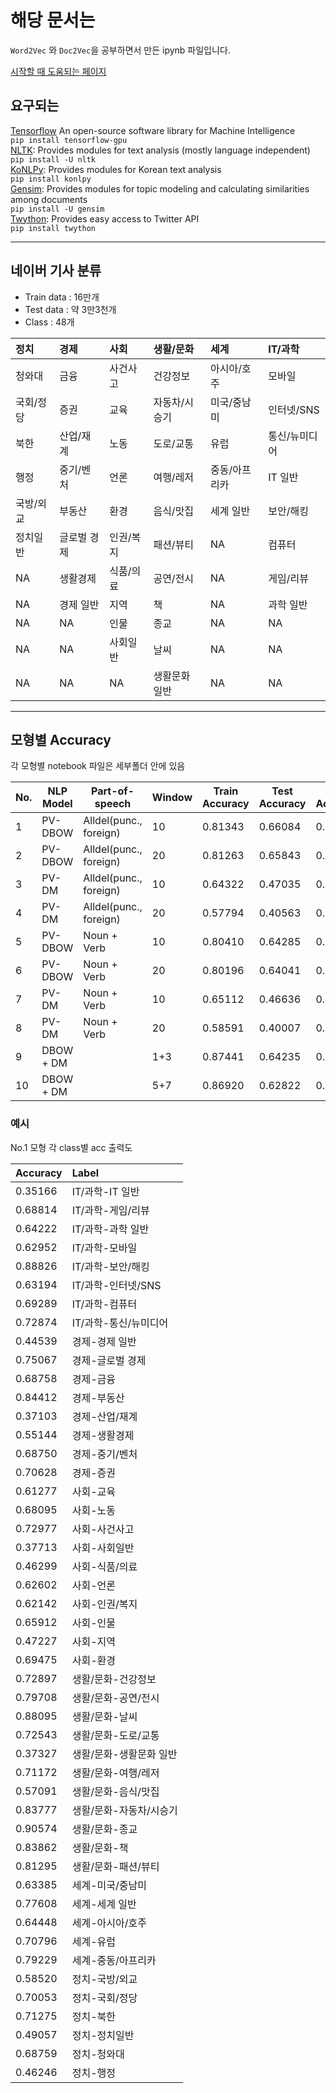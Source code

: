 # 해당 문서는

`Word2Vec` 와 `Doc2Vec`을 공부하면서 만든 ipynb 파일입니다.

[시작할 때 도움되는 페이지](https://www.lucypark.kr/courses/2015-dm/text-mining.html)

## 요구되는

[Tensorflow](https://www.tensorflow.org/) An open-source software library for Machine Intelligence  
```pip install tensorflow-gpu```   
[NLTK](http://www.nltk.org/): Provides modules for text analysis (mostly language independent)  
```pip install -U nltk```   
[KoNLPy](http://konlpy.org/en/v0.4.4/): Provides modules for Korean text analysis  
```pip install konlpy```   
[Gensim](https://radimrehurek.com/gensim/): Provides modules for topic modeling and calculating similarities among documents  
```pip install -U gensim```   
[Twython](https://github.com/ryanmcgrath/twython): Provides easy access to Twitter API  
```pip install twython```   


---

## 네이버 기사 분류 

* Train data : 16만개
* Test data : 약 3만3천개
* Class : 48개

|정치      |경제        |사회      |생활/문화     |세계          |IT/과학       |
|:---------|:-----------|:---------|:-------------|:-------------|:-------------|
|청와대    |금융        |사건사고  |건강정보      |아시아/호주   |모바일        |
|국회/정당 |증권        |교육      |자동차/시승기 |미국/중남미   |인터넷/SNS    |
|북한      |산업/재계   |노동      |도로/교통     |유럽          |통신/뉴미디어 |
|행정      |중기/벤처   |언론      |여행/레저     |중동/아프리카 |IT 일반       |
|국방/외교 |부동산      |환경      |음식/맛집     |세계 일반     |보안/해킹     |
|정치일반  |글로벌 경제 |인권/복지 |패션/뷰티     |NA            |컴퓨터        |
|NA        |생활경제    |식품/의료 |공연/전시     |NA            |게임/리뷰     |
|NA        |경제 일반   |지역      |책            |NA            |과학 일반     |
|NA        |NA          |인물      |종교          |NA            |NA            |
|NA        |NA          |사회일반  |날씨          |NA            |NA            |
|NA        |NA          |NA        |생활문화 일반 |NA            |NA            |

---

## 모형별  Accuracy
각 모형별 notebook 파일은 세부폴더 안에 있음


No.| NLP Model|	Part-of-speech|	Window|	Train Accuracy|	Test Accuracy|	Top2 Accuracy
-------|-----------|-------------|----------------|-----------|--------------|----------------------
1|	PV-DBOW|	Alldel(punc., foreign)|	10|	0.81343|	0.66084|	0.78832
2|	PV-DBOW|	Alldel(punc., foreign)|	20|	0.81263|	0.65843|	0.78733
3|	PV-DM|	Alldel(punc., foreign)|	10|	0.64322|	0.47035|	0.61242
4|	PV-DM|	Alldel(punc., foreign)|	20|	0.57794|	0.40563|	0.53979
5|	PV-DBOW|	Noun + Verb|	10|	0.80410|	0.64285|	0.77354
6|	PV-DBOW|	Noun + Verb|	20|	0.80196|	0.64041|	0.77076
7|	PV-DM|	Noun + Verb|	10|	0.65112|	0.46636|	0.60704
8|	PV-DM|	Noun + Verb|	20|	0.58591|	0.40007|	0.52783
9|	DBOW + DM|	|1+3|		0.87441|	0.64235|	0.76603
10|	DBOW + DM|	|5+7|		0.86920|	0.62822|	0.75233


### 예시

No.1 모형 각 class별 acc 출력도


Accuracy            | Label
:-------------------|:---------------------
0.35166|IT/과학-IT 일반
0.68814|IT/과학-게임/리뷰
0.64222|IT/과학-과학 일반
0.62952|IT/과학-모바일
0.88826|IT/과학-보안/해킹
0.63194|IT/과학-인터넷/SNS
0.69289|IT/과학-컴퓨터
0.72874|IT/과학-통신/뉴미디어
0.44539|경제-경제 일반
0.75067|경제-글로벌 경제
0.68758|경제-금융
0.84412|경제-부동산
0.37103|경제-산업/재계
0.55144|경제-생활경제
0.68750|경제-중기/벤처
0.70628|경제-증권
0.61277|사회-교육
0.68095|사회-노동
0.72977|사회-사건사고
0.37713|사회-사회일반
0.46299|사회-식품/의료
0.62602|사회-언론
0.62142|사회-인권/복지
0.65912|사회-인물
0.47227|사회-지역
0.69475|사회-환경
0.72897|생활/문화-건강정보
0.79708|생활/문화-공연/전시
0.88095|생활/문화-날씨
0.72543|생활/문화-도로/교통
0.37327|생활/문화-생활문화 일반
0.71172|생활/문화-여행/레저
0.57091|생활/문화-음식/맛집
0.83777|생활/문화-자동차/시승기
0.90574|생활/문화-종교
0.83862|생활/문화-책
0.81295|생활/문화-패션/뷰티
0.63385|세계-미국/중남미
0.77608|세계-세계 일반
0.64448|세계-아시아/호주
0.70796|세계-유럽
0.79229|세계-중동/아프리카
0.58520|정치-국방/외교
0.70053|정치-국회/정당
0.71275|정치-북한
0.49057|정치-정치일반
0.68759|정치-청와대
0.46246|정치-행정


